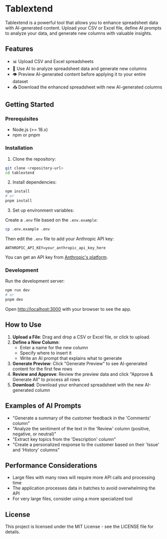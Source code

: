 # Tablextend

Tablextend is a powerful tool that allows you to enhance spreadsheet data with AI-generated content. Upload your CSV or Excel file, define AI prompts to analyze your data, and generate new columns with valuable insights.

## Features

- 📊 Upload CSV and Excel spreadsheets
- 🤖 Use AI to analyze spreadsheet data and generate new columns
- 👁️ Preview AI-generated content before applying it to your entire dataset
- 📥 Download the enhanced spreadsheet with new AI-generated columns

## Getting Started

### Prerequisites

- Node.js (>= 18.x)
- npm or pnpm

### Installation

1. Clone the repository:

```bash
git clone <repository-url>
cd tablextend
```

2. Install dependencies:

```bash
npm install
# or
pnpm install
```

3. Set up environment variables:

Create a `.env` file based on the `.env.example`:

```bash
cp .env.example .env
```

Then edit the `.env` file to add your Anthropic API key:

```
ANTHROPIC_API_KEY=your_anthropic_api_key_here
```

You can get an API key from [Anthropic's platform](https://console.anthropic.com/).

### Development

Run the development server:

```bash
npm run dev
# or
pnpm dev
```

Open [http://localhost:3000](http://localhost:3000) with your browser to see the app.

## How to Use

1. **Upload a File**: Drag and drop a CSV or Excel file, or click to upload.
2. **Define a New Column**: 
   - Enter a name for the new column
   - Specify where to insert it
   - Write an AI prompt that explains what to generate
3. **Generate Preview**: Click "Generate Preview" to see AI-generated content for the first few rows
4. **Review and Approve**: Review the preview data and click "Approve & Generate All" to process all rows
5. **Download**: Download your enhanced spreadsheet with the new AI-generated column

## Examples of AI Prompts

- "Generate a summary of the customer feedback in the 'Comments' column"
- "Analyze the sentiment of the text in the 'Review' column (positive, negative, or neutral)"
- "Extract key topics from the 'Description' column"
- "Create a personalized response to the customer based on their 'Issue' and 'History' columns"

## Performance Considerations

- Large files with many rows will require more API calls and processing time
- The application processes data in batches to avoid overwhelming the API
- For very large files, consider using a more specialized tool

## License

This project is licensed under the MIT License - see the LICENSE file for details.
